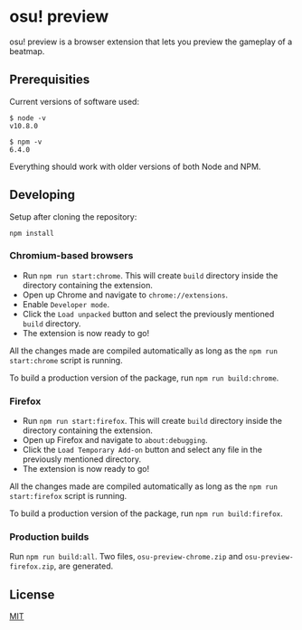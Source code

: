 # osu! preview

osu! preview is a browser extension that lets you preview the gameplay of a beatmap.

## Prerequisities

Current versions of software used:

```shell
$ node -v
v10.8.0

$ npm -v
6.4.0
```

Everything should work with older versions of both Node and NPM.

## Developing

Setup after cloning the repository:

```
npm install
```

### Chromium-based browsers

 - Run `npm run start:chrome`. This will create `build` directory inside the directory containing the extension.
 - Open up Chrome and navigate to `chrome://extensions`.
 - Enable `Developer mode`.
 - Click the `Load unpacked` button and select the previously mentioned `build` directory.
 - The extension is now ready to go!

All the changes made are compiled automatically as long as the `npm run start:chrome` script is running.

To build a production version of the package, run `npm run build:chrome`.

### Firefox

 - Run `npm run start:firefox`. This will create `build` directory inside the directory containing the extension.
 - Open up Firefox and navigate to `about:debugging`.
 - Click the `Load Temporary Add-on` button and select any file in the previously mentioned directory.
 - The extension is now ready to go!

All the changes made are compiled automatically as long as the `npm run start:firefox` script is running.

To build a production version of the package, run `npm run build:firefox`.

### Production builds

Run `npm run build:all`. Two files, `osu-preview-chrome.zip` and `osu-preview-firefox.zip`, are generated.

## License

[MIT](https://github.com/JerryZhu99/osu-preview/blob/master/LICENSE)

